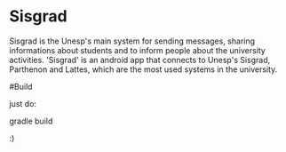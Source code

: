 # Sisgrad
Sisgrad is the Unesp's main system for sending messages, sharing informations about students and to inform people about the university activities.
'Sisgrad' is an android app that connects to Unesp's Sisgrad, Parthenon and Lattes, which are the most used systems in the university. 

#Build

just do:

gradle build

:)
